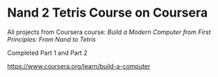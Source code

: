 # Nand 2 Tetris Course on Coursera

All projects from Coursera course: _Build a Modern Computer from First Principles: From Nand to Tetris_

Completed Part 1 and Part 2

https://www.coursera.org/learn/build-a-computer
